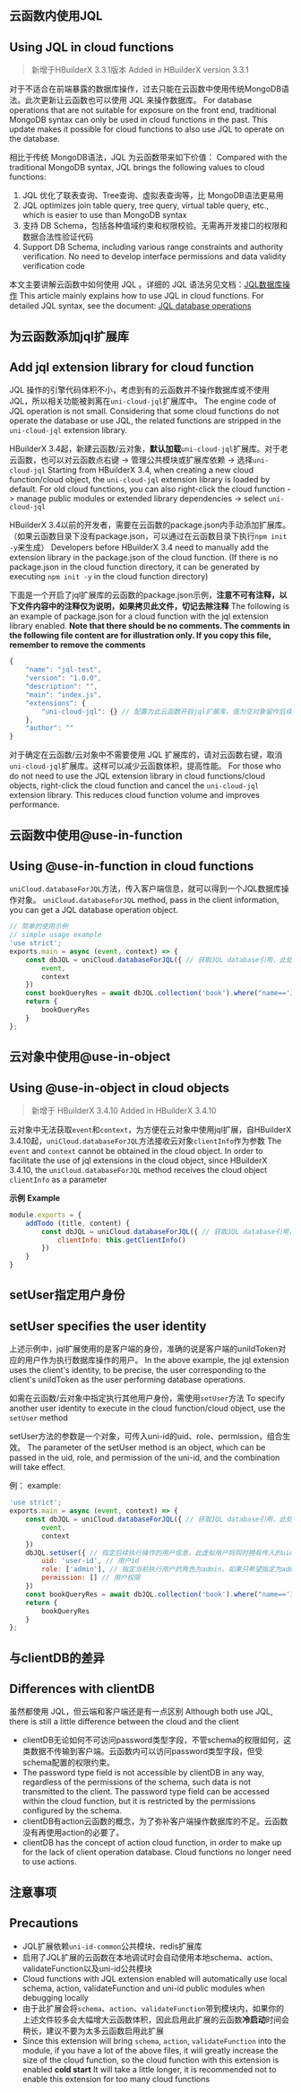 ## 云函数内使用JQL
## Using JQL in cloud functions

> 新增于HBuilderX 3.3.1版本
> Added in HBuilderX version 3.3.1

对于不适合在前端暴露的数据库操作，过去只能在云函数中使用传统MongoDB语法。此次更新让云函数也可以使用 JQL 来操作数据库。
For database operations that are not suitable for exposure on the front end, traditional MongoDB syntax can only be used in cloud functions in the past. This update makes it possible for cloud functions to also use JQL to operate on the database.

相比于传统 MongoDB语法，JQL 为云函数带来如下价值：
Compared with the traditional MongoDB syntax, JQL brings the following values to cloud functions:

1. JQL 优化了联表查询、Tree查询、虚拟表查询等，比 MongoDB语法更易用
1. JQL optimizes join table query, tree query, virtual table query, etc., which is easier to use than MongoDB syntax
2. 支持 DB Schema，包括各种值域约束和权限校验。无需再开发接口的权限和数据合法性验证代码
2. Support DB Schema, including various range constraints and authority verification. No need to develop interface permissions and data validity verification code

本文主要讲解云函数中如何使用 JQL 。详细的 JQL 语法另见文档：[JQL数据库操作](uniCloud/jql.md)
This article mainly explains how to use JQL in cloud functions. For detailed JQL syntax, see the document: [JQL database operations](uniCloud/jql.md)

## 为云函数添加jql扩展库
## Add jql extension library for cloud function

JQL 操作的引擎代码体积不小，考虑到有的云函数并不操作数据库或不使用JQL，所以相关功能被剥离在`uni-cloud-jql`扩展库中。
The engine code of JQL operation is not small. Considering that some cloud functions do not operate the database or use JQL, the related functions are stripped in the `uni-cloud-jql` extension library.

HBuilderX 3.4起，新建云函数/云对象，**默认加载**`uni-cloud-jql`扩展库。对于老云函数，也可以对云函数点右键 -> 管理公共模块或扩展库依赖 -> 选择`uni-cloud-jql`
Starting from HBuilderX 3.4, when creating a new cloud function/cloud object, the `uni-cloud-jql` extension library is loaded by default. For old cloud functions, you can also right-click the cloud function -> manage public modules or extended library dependencies -> select `uni-cloud-jql`

HBuilderX 3.4以前的开发者，需要在云函数的package.json内手动添加扩展库。（如果云函数目录下没有package.json，可以通过在云函数目录下执行`npm init -y`来生成）
Developers before HBuilderX 3.4 need to manually add the extension library in the package.json of the cloud function. (If there is no package.json in the cloud function directory, it can be generated by executing `npm init -y` in the cloud function directory)

下面是一个开启了jql扩展库的云函数的package.json示例，**注意不可有注释，以下文件内容中的注释仅为说明，如果拷贝此文件，切记去除注释**
The following is an example of package.json for a cloud function with the jql extension library enabled. **Note that there should be no comments. The comments in the following file content are for illustration only. If you copy this file, remember to remove the comments**

```js
{
	"name": "jql-test",
	"version": "1.0.0",
	"description": "",
	"main": "index.js",
	"extensions": {
		"uni-cloud-jql": {} // 配置为此云函数开启jql扩展库，值为空对象留作后续追加参数，暂无内容
	},
	"author": ""
}
```

对于确定在云函数/云对象中不需要使用 JQL 扩展库的，请对云函数右键，取消`uni-cloud-jql`扩展库。这样可以减少云函数体积，提高性能。
For those who do not need to use the JQL extension library in cloud functions/cloud objects, right-click the cloud function and cancel the `uni-cloud-jql` extension library. This reduces cloud function volume and improves performance.

## 云函数中使用@use-in-function
## Using @use-in-function in cloud functions

`uniCloud.databaseForJQL`方法，传入客户端信息，就可以得到一个JQL数据库操作对象。
`uniCloud.databaseForJQL` method, pass in the client information, you can get a JQL database operation object.

```js
// 简单的使用示例
// simple usage example
'use strict';
exports.main = async (event, context) => {
	const dbJQL = uniCloud.databaseForJQL({ // 获取JQL database引用，此处需要传入云函数的event和context，必传
		event,
		context 
	})
	const bookQueryRes = await dbJQL.collection('book').where("name=='三国演义'").get() // 直接执行数据库操作
	return {
		bookQueryRes
	}
};
```

## 云对象中使用@use-in-object
## Using @use-in-object in cloud objects

> 新增于 HBuilderX 3.4.10
> Added in HBuilderX 3.4.10

云对象中无法获取`event`和`context`，为方便在云对象中使用jql扩展，自HBuilderX 3.4.10起，`uniCloud.databaseForJQL`方法接收云对象`clientInfo`作为参数
The `event` and `context` cannot be obtained in the cloud object. In order to facilitate the use of jql extensions in the cloud object, since HBuilderX 3.4.10, the `uniCloud.databaseForJQL` method receives the cloud object `clientInfo` as a parameter

**示例**
**Example**

```js
module.exports = {
	addTodo (title, content) {
		const dbJQL = uniCloud.databaseForJQL({ // 获取JQL database引用，此处需要传入云对象的clientInfo
			clientInfo: this.getClientInfo()
		})
	}
}
```


## setUser指定用户身份
## setUser specifies the user identity

上述示例中，jql扩展使用的是客户端的身份，准确的说是客户端的uniIdToken对应的用户作为执行数据库操作的用户。
In the above example, the jql extension uses the client's identity, to be precise, the user corresponding to the client's uniIdToken as the user performing database operations.

如需在云函数/云对象中指定执行其他用户身份，需使用`setUser`方法
To specify another user identity to execute in the cloud function/cloud object, use the `setUser` method

setUser方法的参数是一个对象，可传入uni-id的uid、role、permission，组合生效。
The parameter of the setUser method is an object, which can be passed in the uid, role, and permission of the uni-id, and the combination will take effect.

例：
example:

```js
'use strict';
exports.main = async (event, context) => {
	const dbJQL = uniCloud.databaseForJQL({ // 获取JQL database引用，此处需要传入云函数的event和context
		event,
		context
	})
	dbJQL.setUser({ // 指定后续执行操作的用户信息，此虚拟用户将同时拥有传入的uid、role、permission
		uid: 'user-id', // 用户id
		role: ['admin'], // 指定当前执行用户的角色为admin。如果只希望指定为admin身份，可以删除uid和permission字段
		permission: [] // 用户权限
	})
	const bookQueryRes = await dbJQL.collection('book').where("name=='三国演义'").get() // 直接执行数据库操作
	return {
		bookQueryRes
	}
};
```


## 与clientDB的差异
## Differences with clientDB

虽然都使用 JQL，但云端和客户端还是有一点区别
Although both use JQL, there is still a little difference between the cloud and the client

- clientDB无论如何不可访问password类型字段，不管schema的权限如何，这类数据不传输到客户端。云函数内可以访问password类型字段，但受schema配置的权限约束。
- The password type field is not accessible by clientDB in any way, regardless of the permissions of the schema, such data is not transmitted to the client. The password type field can be accessed within the cloud function, but it is restricted by the permissions configured by the schema.
- clientDB有action云函数的概念，为了弥补客户端操作数据库的不足。云函数没有再使用action的必要了。
- clientDB has the concept of action cloud function, in order to make up for the lack of client operation database. Cloud functions no longer need to use actions.

## 注意事项
## Precautions

- JQL扩展依赖`uni-id-common`公共模块、redis扩展库
- 启用了JQL扩展的云函数在本地调试时会自动使用本地schema、action、validateFunction以及uni-id公共模块
- Cloud functions with JQL extension enabled will automatically use local schema, action, validateFunction and uni-id public modules when debugging locally
- 由于此扩展会将`schema`、`action`、`validateFunction`带到模块内，如果你的上述文件较多会大幅增大云函数体积，因此启用此扩展的云函数**冷启动**时间会稍长，建议不要为太多云函数启用此扩展
- Since this extension will bring `schema`, `action`, `validateFunction` into the module, if you have a lot of the above files, it will greatly increase the size of the cloud function, so the cloud function with this extension is enabled **cold start** It will take a little longer, it is recommended not to enable this extension for too many cloud functions
